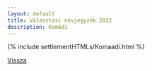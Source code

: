 ```yaml
---
layout: default
title: Választási névjegyzék 2022
description: Komádi
---
```


{% include settlementHTMLs/Komaadi.html %}

[Vissza](./)